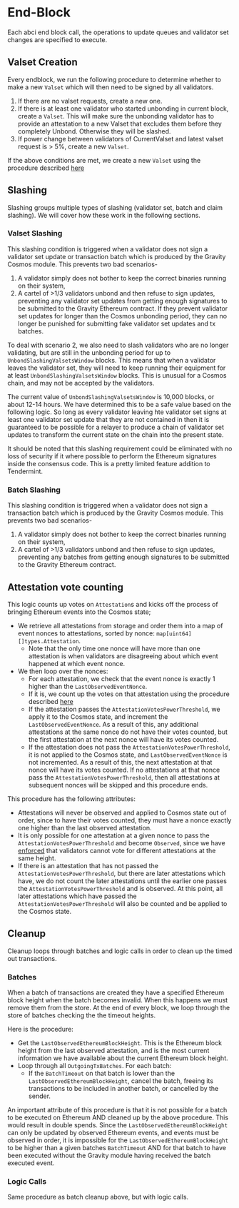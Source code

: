 <!--
order: 5
-->

# End-Block

Each abci end block call, the operations to update queues and validator set
changes are specified to execute.

## Valset Creation

Every endblock, we run the following procedure to determine whether to make a new `Valset` which will then need to be signed by all validators.

1. If there are no valset requests, create a new one.
2. If there is at least one validator who started unbonding in current block, create a `Valset`. This will make sure the unbonding validator has to provide an attestation to a new Valset that excludes them before they completely Unbond. Otherwise they will be slashed.
3. If power change between validators of CurrentValset and latest valset request is > 5%, create a new `Valset`.

If the above conditions are met, we create a new `Valset` using the procedure described [here](03_state_transitions.md#valset-creation)

## Slashing

Slashing groups multiple types of slashing (validator set, batch and claim slashing). We will cover how these work in the following sections.

### Valset Slashing

This slashing condition is triggered when a validator does not sign a validator set update or transaction batch which is produced by the Gravity Cosmos module. This prevents two bad scenarios-

1. A validator simply does not bother to keep the correct binaries running on their system,
2. A cartel of >1/3 validators unbond and then refuse to sign updates, preventing any validator set updates from getting enough signatures to be submitted to the Gravity Ethereum contract. If they prevent validator set updates for longer than the Cosmos unbonding period, they can no longer be punished for submitting fake validator set updates and tx batches.

To deal with scenario 2, we also need to slash validators who are no longer validating, but are still in the unbonding period for up to `UnbondSlashingValsetsWindow` blocks. This means that when a validator leaves the validator set, they will need to keep running their equipment for at least `UnbondSlashingValsetsWindow` blocks. This is unusual for a Cosmos chain, and may not be accepted by the validators.

The current value of `UnbondSlashingValsetsWindow` is 10,000 blocks, or about 12-14 hours. We have determined this to be a safe value based on the following logic. So long as every validator leaving hte validator set signs at least one validator set update that they are not contained in then it is guaranteed to be possible for a relayer to produce a chain of validator set updates to transform the current state on the chain into the present state.

It should be noted that this slashing requirement could be eliminated with no loss of security if it where possible to perform the Ethereum signatures inside the consensus code. This is a pretty limited feature addition to Tendermint.

### Batch Slashing

This slashing condition is triggered when a validator does not sign a transaction batch which is produced by the Gravity Cosmos module. This prevents two bad scenarios-

1. A validator simply does not bother to keep the correct binaries running on their system,
2. A cartel of >1/3 validators unbond and then refuse to sign updates, preventing any batches from getting enough signatures to be submitted to the Gravity Ethereum contract.

## Attestation vote counting

This logic counts up votes on `Attestation`s and kicks off the process of bringing Ethereum events into the Cosmos state;

- We retrieve all attestations from storage and order them into a map of event nonces to attestations, sorted by nonce: `map[uint64][]types.Attestation`.
  - Note that the only time one nonce will have more than one attestation is when validators are disagreeing about which event happened at which event nonce.
- We then loop over the nonces:
  - For each attestation, we check that the event nonce is exactly 1 higher than the `LastObservedEventNonce`.
  - If it is, we count up the votes on that attestation using the procedure described [here](03_state_transitions.md#counting-attestation-votes)
  - If the attestation passes the `AttestationVotesPowerThreshold`, we apply it to the Cosmos state, and increment the `LastObservedEventNonce`. As a result of this, any additional attestations at the same nonce do not have their votes counted, but the first attestation at the next nonce will have its votes counted.
  - If the attestation does not pass the `AttestationVotesPowerThreshold`, it is not applied to the Cosmos state, and `LastObservedEventNonce` is not incremented. As a result of this, the next attestation at that nonce will have its votes counted. If no attestations at that nonce pass the `AttestationVotesPowerThreshold`, then all attestations at subsequent nonces will be skipped and this procedure ends.

This procedure has the following attributes:

- Attestations will never be observed and applied to Cosmos state out of order, since to have their votes counted, they must have a nonce exactly one higher than the last observed attestation.
- It is only possible for one attestation at a given nonce to pass the `AttestationVotesPowerThreshold` and become `Observed`, since we have [enforced](03_state_transitions.md#counting-attestation-votes) that validators cannot vote for different attestations at the same height.
- If there is an attestation that has not passed the `AttestationVotesPowerThreshold`, but there are later attestations which have, we do not count the later attestations until the earlier one passes the `AttestationVotesPowerThreshold` and is observed. At this point, all later attestations which have passed the `AttestationVotesPowerThreshold` will also be counted and be applied to the Cosmos state.

## Cleanup

Cleanup loops through batches and logic calls in order to clean up the timed out transactions.

### Batches

When a batch of transactions are created they have a specified Ethereum block height when the batch becomes invalid. When this happens we must remove them from the store. At the end of every block, we loop through the store of batches checking the the timeout heights.

Here is the procedure:

- Get the `LastObservedEthereumBlockHeight`. This is the Ethereum block height from the last observed attestation, and is the most current information we have available about the current Ethereum block height.
- Loop through all `OutgoingTxBatches`. For each batch:
  - If the `BatchTimeout` on that batch is lower than the `LastObservedEthereumBlockHeight`, cancel the batch, freeing its transactions to be included in another batch, or cancelled by the sender.

An important attribute of this procedure is that it is not possible for a batch to be executed on Ethereum AND cleaned up by the above procedure. This would result in double spends. Since the `LastObservedEthereumBlockHeight` can only be updated by observed Ethereum events, and events must be observed in order, it is impossible for the `LastObservedEthereumBlockHeight` to be higher than a given batches `BatchTimeout` AND for that batch to have been executed without the Gravity module having received the batch executed event.

### Logic Calls

Same procedure as batch cleanup above, but with logic calls.
